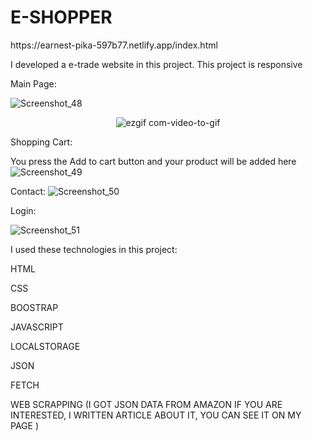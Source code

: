 
# E-SHOPPER
<p>https://earnest-pika-597b77.netlify.app/index.html</p>
I  developed a e-trade website in this project. This project is responsive
<p>Main Page:</p>

![Screenshot_48](https://github.com/Clabiyik/E-SHOPPER/assets/98713471/091e3b92-bd16-41c0-90fe-56fb21b8b6fa)

<div align="center">
  
  ![ezgif com-video-to-gif](https://github.com/Clabiyik/E-SHOPPER/assets/98713471/95b32ce1-ada7-4add-9ebd-3ba0504b2b22)
  
</div>

Shopping Cart:

You press the Add to cart button and your product will be added here 
![Screenshot_49](https://github.com/Clabiyik/E-SHOPPER/assets/98713471/8a801cd7-a23b-47ba-8e53-994cd2ba6039)

Contact:
![Screenshot_50](https://github.com/Clabiyik/E-SHOPPER/assets/98713471/06c4bc30-d72d-414f-82f4-f823132a7968)

Login:

![Screenshot_51](https://github.com/Clabiyik/E-SHOPPER/assets/98713471/c91807e1-aa94-4ccc-9d23-74afcd3d6661)

I used these technologies in this project:
<p>HTML</p>
<p>CSS</p>
<p>BOOSTRAP</p>
<p>JAVASCRIPT</p>
<p>LOCALSTORAGE</p>
<p>JSON</p>
<p>FETCH</p>
<p>WEB SCRAPPING (I GOT JSON DATA FROM AMAZON IF YOU ARE INTERESTED, I  WRITTEN  ARTICLE ABOUT IT, YOU CAN SEE IT ON MY PAGE  )</p>





